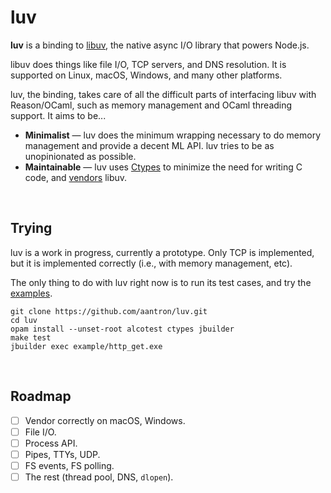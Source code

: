 # luv

**luv** is a binding to [libuv][libuv], the native async I/O library that powers Node.js.

libuv does things like file I/O, TCP servers, and DNS resolution. It is supported on Linux, macOS, Windows, and many other platforms.

luv, the binding, takes care of all the difficult parts of interfacing libuv with Reason/OCaml, such as memory management and OCaml threading support. It aims to be...

- **Minimalist** &mdash; luv does the minimum wrapping necessary to do memory management and provide a decent ML API. luv tries to be as unopinionated as possible.
- **Maintainable** &mdash; luv uses [Ctypes][ctypes] to minimize the need for writing C code, and [vendors][vendor] libuv.

<br/>

## Trying

luv is a work in progress, currently a prototype. Only TCP is implemented, but it is implemented correctly (i.e., with memory management, etc).

The only thing to do with luv right now is to run its test cases, and try the [examples][examples].

```
git clone https://github.com/aantron/luv.git
cd luv
opam install --unset-root alcotest ctypes jbuilder
make test
jbuilder exec example/http_get.exe
```

<br/>

## Roadmap

- [ ] Vendor correctly on macOS, Windows.
- [ ] File I/O.
- [ ] Process API.
- [ ] Pipes, TTYs, UDP.
- [ ] FS events, FS polling.
- [ ] The rest (thread pool, DNS, `dlopen`).

[libuv]: http://libuv.org/
[ctypes]: https://github.com/ocamllabs/ocaml-ctypes
[vendor]: https://github.com/aantron/luv/tree/messy-development/src/vendor
[examples]: https://github.com/aantron/luv/tree/messy-development/example
